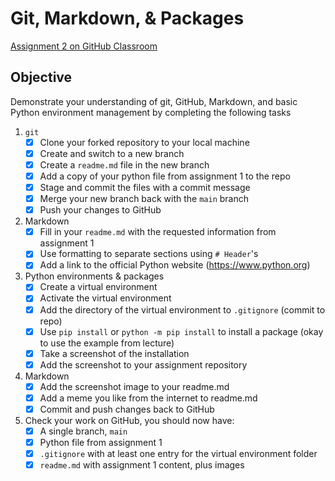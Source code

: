 # Git, Markdown, & Packages

[Assignment 2 on GitHub Classroom](https://classroom.github.com/a/Z2sWwnXF) 

## Objective
Demonstrate your understanding of git, GitHub, Markdown, and basic Python environment management by completing the following tasks


1. `git`
	- [x] Clone your forked repository to your local machine
	- [x] Create and switch to a new branch
	- [x] Create a `readme.md` file in the new branch
	- [x] Add a copy of your python file from assignment 1 to the repo
	- [x] Stage and commit the files with a commit message
	- [x] Merge your new branch back with the `main` branch
	- [x] Push your changes to GitHub
2. Markdown
	- [x] Fill in your `readme.md` with the requested information from assignment 1
	- [x] Use formatting to separate sections using `# Header`'s
	- [x] Add a link to the official Python website (https://www.python.org)
3. Python environments & packages
	- [x] Create a virtual environment
	- [x] Activate the virtual environment
	- [x] Add the directory of the virtual environment to `.gitignore` (commit to repo)
	- [x] Use `pip install` or `python -m pip install` to install a package (okay to use the example from lecture)
	- [x] Take a screenshot of the installation
	- [x] Add the screenshot to your assignment repository
4. Markdown
	- [x] Add the screenshot image to your readme.md
	- [x] Add a meme you like from the internet to readme.md
	- [x] Commit and push changes back to GitHub
5. Check your work on GitHub, you should now have:
	- [x] A single branch, `main`
	- [x] Python file from assignment 1
	- [x] `.gitignore` with at least one entry for the virtual environment folder
	- [x] `readme.md` with assignment 1 content, plus images
